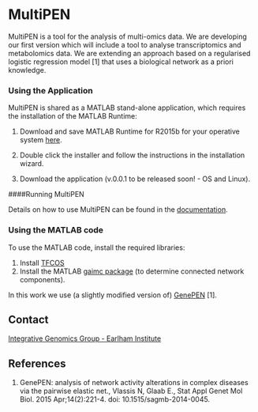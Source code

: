 # MultiPEN

MultiPEN is a tool for the analysis of multi-omics data. We are developing our first version which will include a tool to analyse transcriptomics and metabolomics data. We are extending an approach based on a regularised logistic regression model [1] that uses a biological network as a priori knowledge.


### Using the Application

MultiPEN is shared as a MATLAB stand-alone application, which requires the installation of the MATLAB Runtime:

1. Download and save MATLAB Runtime for R2015b for your operative system [here](http://www.mathworks.com/products/compiler/mcr/index.html). 

2. Double click the installer and follow the instructions in the installation wizard.

3. Download the application (v.0.0.1 to be released soon! - OS and Linux).

####Running MultiPEN

Details on how to use MultiPEN can be found in the [documentation](/MultiPEN_executable/MultiPEN_v001_documentation/user-manual.md).


### Using the MATLAB code

To use the MATLAB code, install the required libraries:

1. Install [TFCOS](http://cvxr.com/tfocs/) 
2. Install the MATLAB [gaimc package](http://www.mathworks.com/matlabcentral/fileexchange/24134-gaimc) (to determine connected network components).

In this work we use (a slightly modified version of) [GenePEN](http://lcsb-portal.uni.lu/software/index.html) [1].


## Contact
[Integrative Genomics Group - Earlham Institute](http://www.earlham.ac.uk/jurkowski-group)


## References
1. GenePEN: analysis of network activity alterations in complex diseases via the pairwise elastic net., Vlassis N, Glaab E., Stat Appl Genet Mol Biol. 2015 Apr;14(2):221-4. doi: 10.1515/sagmb-2014-0045.

